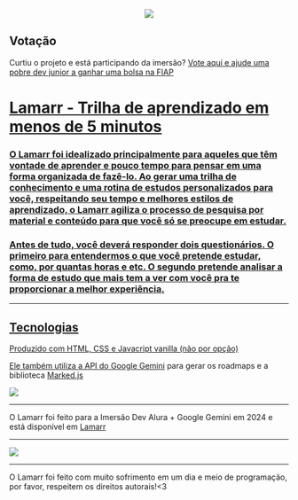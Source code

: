 <div align="center">
  <img src="imgs/hedy.png"/>
</div>
<h2> Votação </h2>
<p> Curtiu o projeto e está participando da imersão? <a href="https://discord.com/channels/1277631721822748742/1277631722716008535/1282016289501483170">Vote aqui e ajude uma pobre dev junior a ganhar uma bolsa na FIAP</p>
<h1> Lamarr - Trilha de aprendizado em menos de 5 minutos </h1>
<h3> O Lamarr foi idealizado principalmente para aqueles que têm vontade de aprender e pouco tempo para pensar em uma forma organizada de fazê-lo. Ao gerar uma trilha de conhecimento e uma rotina de estudos personalizados para você, respeitando seu tempo e melhores estilos de aprendizado, o Lamarr agiliza o processo de pesquisa por material e conteúdo para que você só se preocupe em estudar.
</h3>

<h3> Antes de tudo, você deverá responder dois questionários. O primeiro para entendermos o que você pretende estudar, como, por quantas horas e etc. O segundo pretende analisar a forma de estudo que mais tem a ver com você pra te proporcionar a melhor experiência.
</h3>
<hr>
<h2> Tecnologias</h2>
<p> Produzido com HTML, CSS e Javacript vanilla (não por opção)</p>
<p> Ele também utiliza <a href="https://ai.google.dev"> a API do Google Gemini</a> para gerar os roadmaps e a biblioteca <a href="https://ai.google.dev">Marked.js</a> </p>
<p align="left">
  <a href="https://skillicons.dev">
    <img src="https://skillicons.dev/icons?i=javascript,git,css,html" />
  </a>
</p>
<hr>
<p> O Lamarr foi feito para a Imersão Dev Alura + Google Gemini em 2024 e está disponível em <a href="https://lamarr.vercel.app">Lamarr</a></p>
<hr>
<img align="center" src="imgs/captura-lamarr.png"/>
<hr>
<p> O Lamarr foi feito com muito sofrimento em um dia e meio de programação, por favor, respeitem os direitos autorais!<3</p>
